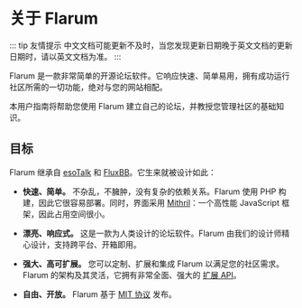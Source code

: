 # 关于 Flarum

::: tip 友情提示
中文文档可能更新不及时，当您发现更新日期晚于英文文档的更新日期时，请以英文文档为准。
:::

Flarum 是一款非常简单的开源论坛软件。它响应快速、简单易用，拥有成功运行社区所需的一切功能，绝对与您的网站相配。

本用户指南将帮助您使用 Flarum 建立自己的论坛，并教授您管理社区的基础知识。

## 目标

Flarum 继承自 [esoTalk](https://github.com/esotalk/esoTalk) 和 [FluxBB](https://fluxbb.org)。它生来就被设计如此：

* **快速、简单。** 不杂乱，不臃肿，没有复杂的依赖关系。Flarum 使用 PHP 构建，因此它很容易部署。同时，界面采用 [Mithril](https://mithril.js.org)：一个高性能 JavaScript 框架，因此占用空间很小。

* **漂亮、响应式。** 这是一款为人类设计的论坛软件。Flarum 由我们的设计师精心设计，支持跨平台、开箱即用。

* **强大、高可扩展。** 您可以定制、扩展和集成 Flarum 以满足您的社区需求。Flarum 的架构及其灵活，它拥有非常全面、强大的 [扩展 API](https://docs.flarum.org/extend/)。

* **自由、开放。** Flarum 基于 [MIT 协议](https://github.com/flarum/flarum/blob/master/LICENSE) 发布。

